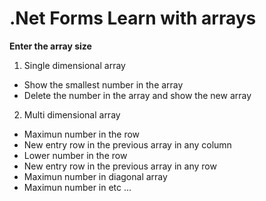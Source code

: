 # .Net Forms Learn with arrays

**Enter the array size**

1. Single dimensional array 
- Show the smallest number in the array
- Delete the number in the array and show the new array 

2. Multi dimensional array 
- Maximun number in the row 
- New entry row in the previous array in any column
- Lower number in the row 
- New entry row in the previous array in any row
- Maximun number in diagonal array 
- Maximun number in 
etc ... 
